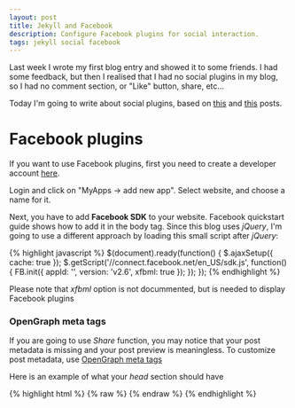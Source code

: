 ```yaml
---
layout: post
title: Jekyll and Facebook
description: Configure Facebook plugins for social interaction.
tags: jekyll social facebook
---
```


Last week I wrote my first blog entry and showed it to some friends.
I had some feedback, but then I realised that I had no social plugins in my blog, so I had no comment section, or "Like" button, share, etc...

Today I'm going to write about social plugins, based on [this](https://joshuacox.github.io/jekyll/2015/11/28/facebook-comments-and-jekyll/) and [this](https://joshuacox.github.io/jekyll/2015/11/27/disqus-and-jekyll/) posts.

Facebook plugins
================

If you want to use Facebook plugins, first you need to create a developer account [here](https://developers.facebook.com/).

Login and click on "MyApps -> add new app". Select website, and choose a name for it.

Next, you have to add **Facebook SDK** to your website. Facebook quickstart guide shows how to add it in the body tag. Since this blog uses *jQuery*, I'm going to use a different approach by loading this small script after *jQuery*:

{% highlight javascript %}
$(document).ready(function() {
  $.ajaxSetup({ cache: true });
  $.getScript('//connect.facebook.net/en_US/sdk.js', function(){
    FB.init({
      appId: '<your app id>',
      version: 'v2.6',
      xfbml: true
    });
  });
});
{% endhighlight %}

Please note that *xfbml* option is not docummented, but is needed to display Facebook plugins

### OpenGraph meta tags

If you are going to use *Share* function, you may notice that your post metadata is missing and your post preview is meaningless.
To customize post metadata, use [OpenGraph meta tags](https://developers.facebook.com/docs/sharing/webmasters#markup)

Here is an example of what your *head* section should have

{% highlight html %}
{% raw %}
<meta property="og:url" content="{{site.url | append:page.url}}" />
<meta property="og:type" content="article" />
<meta property="og:title" content="{{page.title}}" />
<meta property="og:description" content="{{page.description}}" />
<meta property="og:image" content="{{site.sharePreview}}" />
{% endraw %}
{% endhighlight %}
